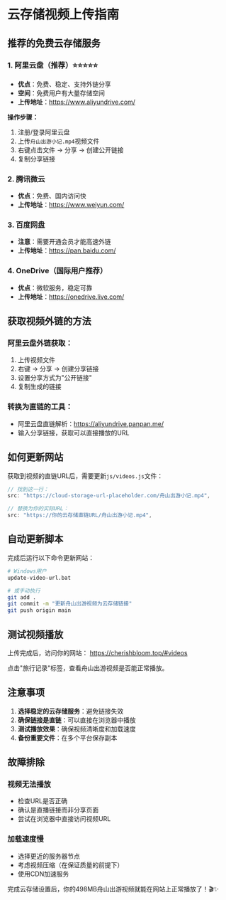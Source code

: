 # 云存储视频上传指南

## 推荐的免费云存储服务

### 1. 阿里云盘（推荐）⭐⭐⭐⭐⭐
- **优点**：免费、稳定、支持外链分享
- **空间**：免费用户有大量存储空间
- **上传地址**：https://www.aliyundrive.com/

**操作步骤：**
1. 注册/登录阿里云盘
2. 上传`舟山出游小记.mp4`视频文件
3. 右键点击文件 → 分享 → 创建公开链接
4. 复制分享链接

### 2. 腾讯微云
- **优点**：免费、国内访问快
- **上传地址**：https://www.weiyun.com/

### 3. 百度网盘
- **注意**：需要开通会员才能高速外链
- **上传地址**：https://pan.baidu.com/

### 4. OneDrive（国际用户推荐）
- **优点**：微软服务，稳定可靠
- **上传地址**：https://onedrive.live.com/

## 获取视频外链的方法

### 阿里云盘外链获取：
1. 上传视频文件
2. 右键 → 分享 → 创建分享链接
3. 设置分享方式为"公开链接"
4. 复制生成的链接

### 转换为直链的工具：
- 阿里云盘直链解析：https://aliyundrive.panpan.me/
- 输入分享链接，获取可以直接播放的URL

## 如何更新网站

获取到视频的直链URL后，需要更新`js/videos.js`文件：

```javascript
// 找到这一行：
src: "https://cloud-storage-url-placeholder.com/舟山出游小记.mp4",

// 替换为你的实际URL：
src: "https://你的云存储直链URL/舟山出游小记.mp4",
```

## 自动更新脚本

完成后运行以下命令更新网站：

```bash
# Windows用户
update-video-url.bat

# 或手动执行
git add .
git commit -m "更新舟山出游视频为云存储链接"
git push origin main
```

## 测试视频播放

上传完成后，访问你的网站：
https://cherishbloom.top/#videos

点击"旅行记录"标签，查看舟山出游视频是否能正常播放。

## 注意事项

1. **选择稳定的云存储服务**：避免链接失效
2. **确保链接是直链**：可以直接在浏览器中播放
3. **测试播放效果**：确保视频清晰度和加载速度
4. **备份重要文件**：在多个平台保存副本

## 故障排除

### 视频无法播放
- 检查URL是否正确
- 确认是直播链接而非分享页面
- 尝试在浏览器中直接访问视频URL

### 加载速度慢
- 选择更近的服务器节点
- 考虑视频压缩（在保证质量的前提下）
- 使用CDN加速服务

完成云存储设置后，你的498MB舟山出游视频就能在网站上正常播放了！🎬✨ 